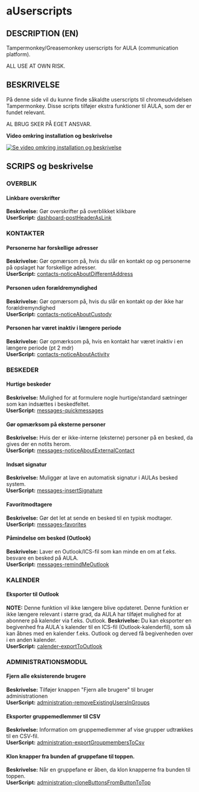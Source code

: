 # aUserscripts
## DESCRIPTION (EN) 
Tampermonkey/Greasemonkey userscripts for AULA (communication platform). 

ALL USE AT OWN RISK.

## BESKRIVELSE 
På denne side vil du kunne finde såkaldte userscripts til chromeudvidelsen Tampermonkey. Disse scripts tilføjer ekstra funktioner til AULA, som der er fundet relevant. 

AL BRUG SKER PÅ EGET ANSVAR.

**Video omkring installation og beskrivelse**

[![Se video omkring installation og beskrivelse](https://img.youtube.com/vi/wlWDKZit988/hqdefault.jpg)](https://youtu.be/wlWDKZit988)


## SCRIPS og beskrivelse

### OVERBLIK
#### Linkbare overskrifter
**Beskrivelse:** Gør overskrifter på overblikket klikbare<br>
**UserScript:** [dashboard-postHeaderAsLink](https://github.com/froksen/aUserscripts/raw/main/dashboard-postHeaderAsLink/dashboard-postHeaderAsLink.user.js)

### KONTAKTER
#### Personerne har forskellige adresser
**Beskrivelse:** Gør opmærsom på, hvis du slår en kontakt op og personerne på opslaget har forskellige adresser.<br>
**UserScript:** [contacts-noticeAboutDifferentAddress](https://github.com/froksen/aUserscripts/raw/main/contacts-noticeAboutDifferentAddress/contacts-noticeAboutDifferentAddress.user.js)

#### Personen uden forældremyndighed
**Beskrivelse:** Gør opmærsom på, hvis du slår en kontakt op der ikke har forældremyndighed<br>
**UserScript:** [contacts-noticeAboutCustody](https://github.com/froksen/aUserscripts/raw/main/contacts-noticeAboutCustody/contacts-noticeAboutCustody.user.js)

#### Personen har været inaktiv i længere periode
**Beskrivelse:** Gør opmærksom på, hvis en kontakt har været inaktiv i en længere periode (pt 2 mdr)<br>
**UserScript:** [contacts-noticeAboutActivity](https://github.com/froksen/aUserscripts/raw/main/contacts-noticeAboutActivity/contacts-noticeAboutActivity.user.js)

### BESKEDER
#### Hurtige beskeder
**Beskrivelse:** Mulighed for at formulere nogle hurtige/standard sætninger som kan indsættes i beskedfeltet.<br>
**UserScript:** [messages-quickmessages](https://github.com/froksen/aUserscripts/raw/main/messages-quickmessages/messages-quickmessages.user.js)

#### Gør opmærksom på eksterne personer
**Beskrivelse:** Hvis der er ikke-interne (eksterne) personer på en besked, da gives der en notits herom.<br>
**UserScript:** [messages-noticeAboutExternalContact](https://github.com/froksen/aUserscripts/raw/main/messages-noticeAboutExternalContact/messages-noticeAboutExternalContact.user.js)

#### Indsæt signatur 
**Beskrivelse:** Muliggør at lave en automatisk signatur i AULAs besked system.<br>
**UserScript:** [messages-insertSignature](https://github.com/froksen/aUserscripts/raw/main/messages-insertSignature/messages-insertSignature.user.js)

#### Favoritmodtagere 
**Beskrivelse:** Gør det let at sende en besked til en typisk modtager.<br>
**UserScript:** [messages-favorites](https://github.com/froksen/aUserscripts/raw/main/messages-favorites/messages-favorites.user.js)

#### Påmindelse om besked (Outlook)
**Beskrivelse:** Laver en Outlook/ICS-fil som kan minde en om at f.eks. besvare en besked på AULA.<br>
**UserScript:** [messages-remindMeOutlook](https://github.com/froksen/aUserscripts/raw/main/messages-remindMeOutlook/messages-remindMeOutlook.user.js)

### KALENDER
#### Eksporter til Outlook
**NOTE:** Denne funktion vil ikke længere blive opdateret. Denne funktion er ikke længere relevant i større grad, da AULA har tilføjet mulighed for at abonnere på kalender via f.eks. Outlook. 
**Beskrivelse:** Du kan eksporter en begivenhed fra AULA´s kalender til en ICS-fil (Outlook-kalenderfil), som så kan åbnes med en kalender f.eks. Outlook og derved få begivenheden over i en anden kalender.<br>
**UserScript:** [calender-exportToOutlook](https://github.com/froksen/aUserscripts/raw/main/calender-exportToOutlook/calendar-exportToOutlook.user.js)

### ADMINISTRATIONSMODUL
#### Fjern alle eksisterende brugere
**Beskrivelse:** Tilføjer knappen "Fjern alle brugere" til bruger administrationen<br>
**UserScript:** [administration-removeExistingUsersInGroups](https://github.com/froksen/aUserscripts/raw/main/administration-removeExistingUsersInGroups/administration-removeExistingUsersInGroups.user.js)

#### Eksporter gruppemedlemmer til CSV
**Beskrivelse:** Information om gruppemedlemmer af vise grupper udtrækkes til en CSV-fil.<br>
**UserScript:** [administration-exportGroupmembersToCsv](https://github.com/froksen/aUserscripts/raw/main/administration-exportGroupmembersToCsv/administration-exportGroupmembersToCsv.user.js)

#### Klon knapper fra bunden af gruppefane til toppen.
**Beskrivelse:** Når en gruppefane er åben, da klon knapperne fra bunden til toppen.<br>
**UserScript:** [administration-cloneButtonsFromButtonToTop](https://github.com/froksen/aUserscripts/raw/main/administration-cloneButtonsFromButtonToTop/administration-cloneButtonsFromButtonToTop.user.js)
